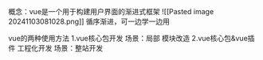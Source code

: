 概念：vue是一个用于构建用户界面的渐进式框架
![[Pasted image 20241103081028.png]]
循序渐进，可一边学一边用

vue的两种使用方法
1.vue核心包开发 
场景：局部 模块改造
2.vue核心包&vue插件 工程化开发 
场景：整站开发